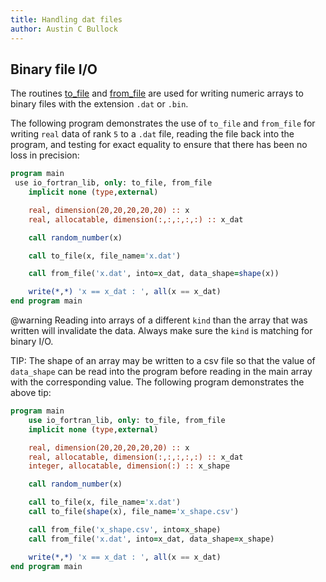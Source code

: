 ```yaml
---
title: Handling dat files
author: Austin C Bullock
---
```


## Binary file I/O

The routines [to_file](../Ref/to_file.html) and [from_file](../Ref/from_file.html) are used for writing numeric arrays to binary files with the extension `.dat` or `.bin`.

The following program demonstrates the use of `to_file` and `from_file` for writing `real` data of rank `5` to a `.dat` file, reading the file back into the program, and testing for exact equality to ensure that there has been no loss in precision:

```fortran
program main
 use io_fortran_lib, only: to_file, from_file
    implicit none (type,external)

    real, dimension(20,20,20,20,20) :: x
    real, allocatable, dimension(:,:,:,:,:) :: x_dat

    call random_number(x)

    call to_file(x, file_name='x.dat')

    call from_file('x.dat', into=x_dat, data_shape=shape(x))

    write(*,*) 'x == x_dat : ', all(x == x_dat)
end program main
```

@warning Reading into arrays of a different `kind` than the array that was written will invalidate the data. Always make sure the `kind` is matching for binary I/O.

TIP: The shape of an array may be written to a csv file so that the value of `data_shape` can be read into the program before reading in the main array with the corresponding value. The following program demonstrates the above tip:

```fortran
program main
    use io_fortran_lib, only: to_file, from_file
    implicit none (type,external)

    real, dimension(20,20,20,20,20) :: x
    real, allocatable, dimension(:,:,:,:,:) :: x_dat
    integer, allocatable, dimension(:) :: x_shape

    call random_number(x)

    call to_file(x, file_name='x.dat')
    call to_file(shape(x), file_name='x_shape.csv')

    call from_file('x_shape.csv', into=x_shape)
    call from_file('x.dat', into=x_dat, data_shape=x_shape)

    write(*,*) 'x == x_dat : ', all(x == x_dat)
end program main
```

